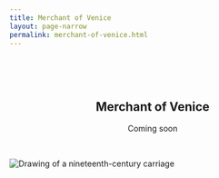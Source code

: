 ```yaml
---
title: Merchant of Venice
layout: page-narrow
permalink: merchant-of-venice.html
---
```


&nbsp;

&nbsp;

<p align="center">

<h2 align=center>Merchant of Venice</h2>

<p align="center">Coming soon</p>

<!--<p align="center"><a href="mailto:katzir@vjwp.org">katzir@vjwp.org</a></p> -->

</p>

 &nbsp;

<style>
img {
     max-width: 100%;
     height: auto;
}
</style>
<div class=img>
<img src="objects/carriage.jpg"
     alt="Drawing of a nineteenth-century carriage"
     style="float: left; margin-right: 10px; padding-bottom:20px;" />  </div>
<br>  <br>

&nbsp;